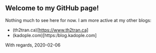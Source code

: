 ## Welcome to my GitHub page!

Nothing much to see here for now. I am more active at my other blogs:
- (th2tran.ca)[https://www.th2tran.ca]
- (kadople.com)[https:/blog.kadople.com]

With regards,
2020-02-06
